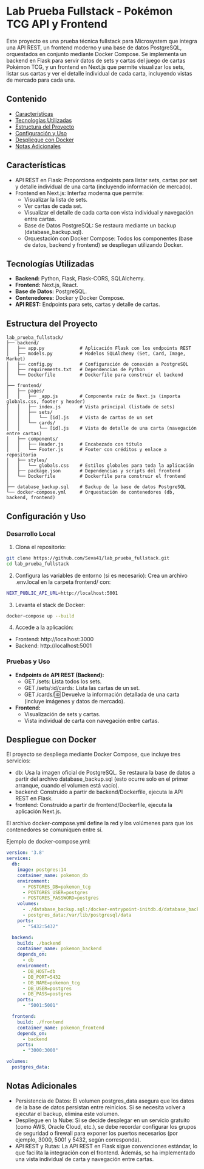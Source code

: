 # Lab Prueba Fullstack - Pokémon TCG API y Frontend

Este proyecto es una prueba técnica fullstack para Microsystem que integra una API REST, un frontend moderno y una base de datos PostgreSQL, orquestados en conjunto mediante Docker Compose. Se implementa un backend en Flask para servir datos de sets y cartas del juego de cartas Pokémon TCG, y un frontend en Next.js que permite visualizar los sets, listar sus cartas y ver el detalle individual de cada carta, incluyendo vistas de mercado para cada una.

## Contenido
 - [Características](#Características)
 - [Tecnologías Utilizadas](#Tecnologías-Utilizadas)
 - [Estructura del Proyecto](#Estructura-del-Proyecto)
 - [Configuración y Uso](#Configuración-y-Uso)
 - [Despliegue con Docker](#Despliegue-con-Docker)
 - [Notas Adicionales](#Notas-Adicionales)

## Características
 * API REST en Flask: Proporciona endpoints para listar sets, cartas por set y detalle individual de una carta (incluyendo información de mercado).
 * Frontend en Next.js: Interfaz moderna que permite:
     - Visualizar la lista de sets.
     - Ver cartas de cada set.
     - Visualizar el detalle de cada carta con vista individual y navegación entre cartas.
     - Base de Datos PostgreSQL: Se restaura mediante un backup (database_backup.sql).
     - Orquestación con Docker Compose: Todos los componentes (base de datos, backend y frontend) se despliegan utilizando Docker.

## Tecnologías Utilizadas
 - **Backend:** Python, Flask, Flask-CORS, SQLAlchemy.
 - **Frontend:** Next.js, React.
 - **Base de Datos:** PostgreSQL.
 - **Contenedores:** Docker y Docker Compose.
 - **API REST:** Endpoints para sets, cartas y detalle de cartas.

## Estructura del Proyecto
```
lab_prueba_fullstack/
├── backend/
│   ├── app.py             # Aplicación Flask con los endpoints REST
│   ├── models.py          # Modelos SQLAlchemy (Set, Card, Image, Market)
│   ├── config.py          # Configuración de conexión a PostgreSQL
│   ├── requirements.txt   # Dependencias de Python
│   └── Dockerfile         # Dockerfile para construir el backend
│
├── frontend/
│   ├── pages/
│   │   ├── _app.js        # Componente raíz de Next.js (importa globals.css, footer y header)
│   │   ├── index.js       # Vista principal (listado de sets)
│   │   ├── sets/
│   │   │   └── [id].js    # Vista de cartas de un set
│   │   └── cards/
│   │       └── [id].js    # Vista de detalle de una carta (navegación entre cartas)
│   ├── components/
│   │   ├── Header.js      # Encabezado con título
│   │   └── Footer.js      # Footer con créditos y enlace a repositorio
│   ├── styles/
│   │   └── globals.css    # Estilos globales para toda la aplicación
│   ├── package.json       # Dependencias y scripts del frontend
│   └── Dockerfile         # Dockerfile para construir el frontend
│
├── database_backup.sql    # Backup de la base de datos PostgreSQL
└── docker-compose.yml     # Orquestación de contenedores (db, backend, frontend)
```

## Configuración y Uso

### Desarrollo Local
1. Clona el repositorio:
```bash
git clone https://github.com/Seva41/lab_prueba_fullstack.git
cd lab_prueba_fullstack
```

2. Configura las variables de entorno (si es necesario):
Crea un archivo .env.local en la carpeta frontend/ con:
```bash
NEXT_PUBLIC_API_URL=http://localhost:5001
```

3. Levanta el stack de Docker:
```bash
docker-compose up --build
```

4. Accede a la aplicación:
 - Frontend: http://localhost:3000
 - Backend: http://localhost:5001

### Pruebas y Uso
 * **Endpoints de API REST (Backend):**
     - GET /sets: Lista todos los sets.
     - GET /sets/:id/cards: Lista las cartas de un set.
     - GET /cards/:id: Devuelve la información detallada de una carta (incluye imágenes y datos de mercado).
 * **Frontend:**
     - Visualización de sets y cartas.
     - Vista individual de carta con navegación entre cartas.

## Despliegue con Docker

El proyecto se despliega mediante Docker Compose, que incluye tres servicios:
 - db: Usa la imagen oficial de PostgreSQL. Se restaura la base de datos a partir del archivo database_backup.sql (esto ocurre solo en el primer arranque, cuando el volumen está vacío).
 - backend: Construido a partir de backend/Dockerfile, ejecuta la API REST en Flask.
 - frontend: Construido a partir de frontend/Dockerfile, ejecuta la aplicación Next.js.

El archivo docker-compose.yml define la red y los volúmenes para que los contenedores se comuniquen entre sí.

Ejemplo de docker-compose.yml:
```yml
version: '3.8'
services:
  db:
    image: postgres:14
    container_name: pokemon_db
    environment:
      - POSTGRES_DB=pokemon_tcg
      - POSTGRES_USER=postgres
      - POSTGRES_PASSWORD=postgres
    volumes:
      - ./database_backup.sql:/docker-entrypoint-initdb.d/database_backup.sql
      - postgres_data:/var/lib/postgresql/data
    ports:
      - "5432:5432"

  backend:
    build: ./backend
    container_name: pokemon_backend
    depends_on:
      - db
    environment:
      - DB_HOST=db
      - DB_PORT=5432
      - DB_NAME=pokemon_tcg
      - DB_USER=postgres
      - DB_PASS=postgres
    ports:
      - "5001:5001"

  frontend:
    build: ./frontend
    container_name: pokemon_frontend
    depends_on:
      - backend
    ports:
      - "3000:3000"

volumes:
  postgres_data:
```

## Notas Adicionales
 - Persistencia de Datos:
El volumen postgres_data asegura que los datos de la base de datos persistan entre reinicios. Si se necesita volver a ejecutar el backup, elimina este volumen.
 - Despliegue en la Nube:
Si se decide desplegar en un servicio gratuito (como AWS, Oracle Cloud, etc.), se debe recordar configurar los grupos de seguridad o firewall para exponer los puertos necesarios (por ejemplo, 3000, 5001 y 5432, según corresponda).
 - API REST y Rutas:
La API REST en Flask sigue convenciones estándar, lo que facilita la integración con el frontend. Además, se ha implementado una vista individual de carta y navegación entre cartas.
